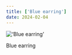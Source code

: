 ```yaml
---
title: ['Blue earring']
date: 2024-02-04
---
```


![‘Blue earring’](/240204_blue-earring_counter.jpg)

Blue earring
